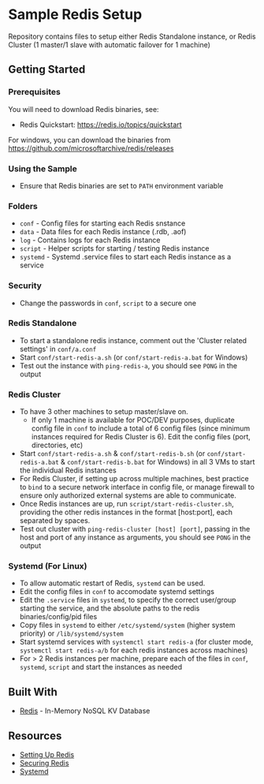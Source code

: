 # Sample Redis Setup
Repository contains files to setup either Redis Standalone instance, or Redis Cluster (1 master/1 slave with automatic failover for 1 machine)

## Getting Started

### Prerequisites
You will need to download Redis binaries, see:
* Redis Quickstart: https://redis.io/topics/quickstart

For windows, you can download the binaries from https://github.com/microsoftarchive/redis/releases

### Using the Sample
* Ensure that Redis binaries are set to `PATH` environment variable

### Folders
* `conf` - Config files for starting each Redis snstance
* `data` - Data files for each Redis instance (.rdb, .aof)
* `log` - Contains logs for each Redis instance
* `script` - Helper scripts for starting / testing Redis instance
* `systemd` - Systemd .service files to start each Redis instance as a service

### Security
* Change the passwords in `conf`, `script` to a secure one

### Redis Standalone
* To start a standalone redis instance, comment out the 'Cluster related settings' in `conf/a.conf`
* Start `conf/start-redis-a.sh` (or `conf/start-redis-a.bat` for Windows)
* Test out the instance with `ping-redis-a`, you should see `PONG` in the output

### Redis Cluster
* To have 3 other machines to setup master/slave on.
  * If only 1 machine is available for POC/DEV purposes, duplicate config file in `conf` to include a total of 6 config files (since minimum instances required for Redis Cluster is 6). Edit the config files (port, directories, etc)
* Start `conf/start-redis-a.sh` & `conf/start-redis-b.sh` (or `conf/start-redis-a.bat` & `conf/start-redis-b.bat` for Windows) in all 3 VMs to start the individual Redis instances
* For Redis Cluster, if setting up across multiple machines, best practice to `bind` to a secure network interface in config file, or manage firewall to ensure only authorized external systems are able to communicate.
* Once Redis instances are up, run `script/start-redis-cluster.sh`, providing the other redis instances in the format [host:port], each separated by spaces.
* Test out cluster with `ping-redis-cluster [host] [port]`, passing in the host and port of any instance as arguments, you should see `PONG` in the output

### Systemd (For Linux)
* To allow automatic restart of Redis, `systemd` can be used.
* Edit the config files in `conf` to accomodate systemd settings
* Edit the `.service` files in `systemd`, to specify the correct user/group starting the service, and the absolute paths to the redis binaries/config/pid files
* Copy files in `systemd` to either `/etc/systemd/system` (higher system priority) or `/lib/systemd/system`
* Start systemd services with `systemctl start redis-a` (for cluster mode, `systemctl start redis-a/b` for each redis instances across machines)
* For > 2 Redis instances per machine, prepare each of the files in `conf`, `systemd`, `script` and start the instances as needed

## Built With
* [Redis](https://redis.io/) - In-Memory NoSQL KV Database

## Resources
* [Setting Up Redis](https://www.digitalocean.com/community/tutorials/how-to-install-and-use-redis)
* [Securing Redis](https://www.digitalocean.com/community/tutorials/how-to-secure-your-redis-installation-on-ubuntu-14-04)
* [Systemd](https://www.digitalocean.com/community/tutorials/understanding-systemd-units-and-unit-files)
